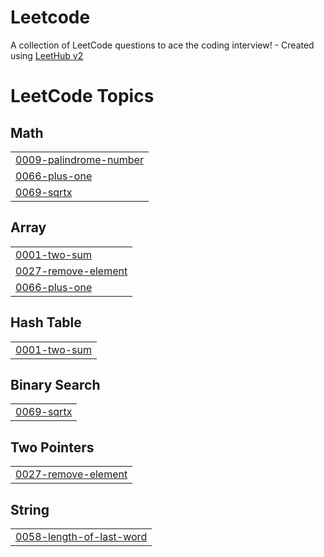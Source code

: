 # Leetcode
A collection of LeetCode questions to ace the coding interview! - Created using [LeetHub v2](https://github.com/arunbhardwaj/LeetHub-2.0)

<!---LeetCode Topics Start-->
# LeetCode Topics
## Math
|  |
| ------- |
| [0009-palindrome-number](https://github.com/AryanRaj2410/Leetcode/tree/master/0009-palindrome-number) |
| [0066-plus-one](https://github.com/AryanRaj2410/Leetcode/tree/master/0066-plus-one) |
| [0069-sqrtx](https://github.com/AryanRaj2410/Leetcode/tree/master/0069-sqrtx) |
## Array
|  |
| ------- |
| [0001-two-sum](https://github.com/AryanRaj2410/Leetcode/tree/master/0001-two-sum) |
| [0027-remove-element](https://github.com/AryanRaj2410/Leetcode/tree/master/0027-remove-element) |
| [0066-plus-one](https://github.com/AryanRaj2410/Leetcode/tree/master/0066-plus-one) |
## Hash Table
|  |
| ------- |
| [0001-two-sum](https://github.com/AryanRaj2410/Leetcode/tree/master/0001-two-sum) |
## Binary Search
|  |
| ------- |
| [0069-sqrtx](https://github.com/AryanRaj2410/Leetcode/tree/master/0069-sqrtx) |
## Two Pointers
|  |
| ------- |
| [0027-remove-element](https://github.com/AryanRaj2410/Leetcode/tree/master/0027-remove-element) |
## String
|  |
| ------- |
| [0058-length-of-last-word](https://github.com/AryanRaj2410/Leetcode/tree/master/0058-length-of-last-word) |
<!---LeetCode Topics End-->